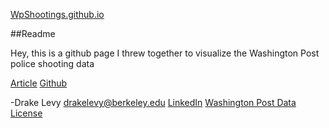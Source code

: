 [WpShootings.github.io](http://WpShootings.github.io)

##Readme

Hey, this is a github page I threw together to visualize the Washington Post police shooting data

[Article](http://www.washingtonpost.com/national/how-the-washington-post-is-examining-police-shootings-in-the-us/2015/06/29/f42c10b2-151b-11e5-9518-f9e0a8959f32_story.html)
[Github](https://github.com/washingtonpost/data-police-shootings)

-Drake Levy
<drakelevy@berkeley.edu>
[LinkedIn](https://www.linkedin.com/in/drakelevy)
[Washington Post Data License](https://github.com/washingtonpost/data-police-shootings/blob/master/LICENSE)
